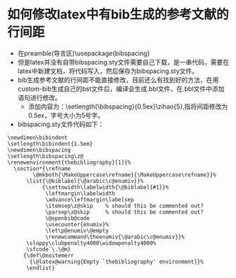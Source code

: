 # 如何修改latex中有bib生成的参考文献的行间距
- 在preamble(导言区)\usepackage{bibspacing}
- 但是latex并没有自带bibspacing.sty文件需要自己下载，是一串代码，需要在latex中新建文档，将代码写入，然后保存为bibspacing.sty文件。
- bib生成参考文献的行间距不能直接修改，目前还么有找到好的方法，在用custom-bib生成自己的bst文件后，编译会生成.bbl文件，在.bbl文件中添加语句进行修改。
  - 添加内容为：\setlength{\bibspacing}{0.5ex}\zihao{5},指将间距修改为0.5ex，字号大小为5号字。
- bibspacing.sty文件代码如下：
```
\newdimen\bibindent
\setlength\bibindent{1.5em}
\newdimen\bibspacing
\setlength\bibspacing\z@
\renewenvironment{thebibliography}[1]{%
  \section*{\refname
        \@mkboth{\MakeUppercase\refname}{\MakeUppercase\refname}}%
      \list{\@biblabel{\@arabic\c@enumiv}}%
           {\settowidth\labelwidth{\@biblabel{#1}}%
            \leftmargin\labelwidth
            \advance\leftmargin\labelsep 
            \itemsep\z@skip    % should this be commented out?
            \parsep\z@skip     % should this be commented out?
            \@openbib@code
            \usecounter{enumiv}%
            \let\p@enumiv\@empty
            \renewcommand\theenumiv{\@arabic\c@enumiv}}%
      \sloppy\clubpenalty4000\widowpenalty4000%
      \sfcode`\.\@m}
     {\def\@noitemerr
       {\@latex@warning{Empty `thebibliography' environment}}%
      \endlist}
```
